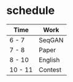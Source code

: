 # schedule
| Time | Work |
| ---- | --- |
| 6 - 7 | SeqGAN |
| 7 - 8 | Paper |
| 8 - 10 | English |
| 10 - 11 | Contest |


